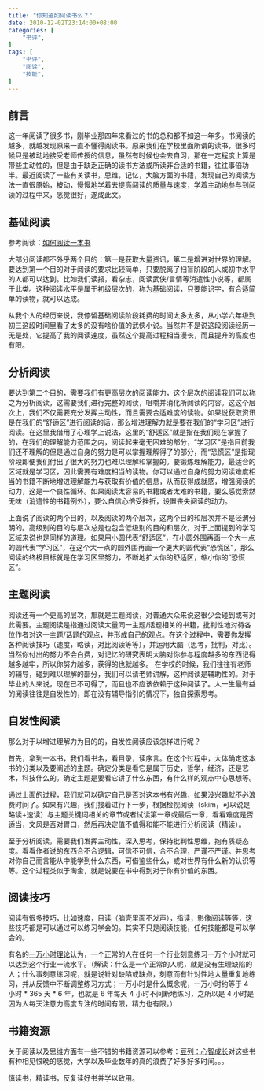 ```yaml
---
title: "你知道如何读书么？"
date: 2010-12-02T23:14:00+08:00
categories: [
    "书评",
]
tags: [
    "书评",
    "阅读",
    "技能",
]
---
```


## 前言

这一年阅读了很多书，刚毕业那四年来看过的书的总和都不如这一年多。书阅读的越多，就越发现原来一直不懂得阅读书。原来我们在学校里面所谓的读书，很多时候只是被动地接受老师传授的信息，虽然有时候也会去自习，那在一定程度上算是带些主动性的，但是由于缺乏正确的读书方法或所读非合适的书籍，往往事倍功半。最近阅读了一些有关读书，思维，记忆，大脑方面的书籍，发现自己的阅读方法一直很原始，被动，慢慢地学着去提高阅读的质量与速度，学着主动地参与到阅读的过程中来，感觉很好，遂成此文。

<!--more-->

## 基础阅读

参考阅读：[如何阅读一本书](http://book.douban.com/subject/1013208/)

大部分阅读都不外乎两个目的：第一是获取大量资讯，第二是增进对世界的理解。要达到第一个目的对于阅读的要求比较简单，只要脱离了扫盲阶段的人或初中水平的人都可以达到。比如我们读报，看杂志，阅读武侠/言情等消遣性小说等，都属于此类。这种阅读水平是属于初级层次的，称为基础阅读，只要能识字，有合适简单的读物，就可以达成。

从我个人的经历来说，我停留基础阅读阶段耗费的时间太多太多，从小学六年级到初三这段时间里看了太多的没有啥价值的武侠小说。当然并不是说这段阅读经历一无是处，它提高了我的阅读速度，虽然这个提高过程相当漫长，而且提升的高度也有限。

## 分析阅读

要达到第二个目的，需要我们有更高层次的阅读能力，这个层次的阅读我们可以称之为分析阅读，这需要我们进行完整的阅读，咀嚼并消化所阅读的内容。这这个层次上，我们不仅需要充分发挥主动性，而且需要合适难度的读物。如果说获取资讯是在我们的“舒适区”进行阅读的话，那么增进理解力就是要在我们的“学习区”进行阅读。在这里我借用了心理学上说法，这里的“舒适区”就是指在我们现在掌握了的，在我们的理解能力范围之内，阅读起来毫无困难的部分，“学习区”是指目前我们还不理解的但是通过自身的努力是可以掌握理解得了的部分，而“恐慌区”是指现阶段即便我们付出了很大的努力也难以理解和掌握的。要锻炼理解能力，最适合的区域就是学习区，因此需要有难度相当的读物。你可以通过自身的努力阅读难度相当的书籍不断地增进理解能力与获取有价值的信息，从而获得成就感，增强阅读的动力，这是一个良性循环。如果阅读太容易的书籍或者太难的书籍，要么感觉索然无味（消遣性的书籍例外），要么自信心倍受挫折，设置丧失阅读的动力。

上面说了阅读的两个目的，以及阅读的两个层次，这两个目的和层次并不是泾渭分明的。高级别的目的与层次总是也包含低级别的目的和层次，对于上面提到的学习区域来说也是同样的道理。如果用小圆代表“舒适区”，在小圆外围再画一个大一点的圆代表“学习区”，在这个大一点的圆外围再画一个更大的圆代表“恐慌区”，那么阅读的终极目标就是在学习区里努力，不断地扩大你的舒适区，缩小你的“恐慌区”。

## 主题阅读

阅读还有一个更高的层次，那就是主题阅读，对普通大众来说这很少会碰到或有对此需要。主题阅读是指通过阅读大量同一主题/话题相关的书籍，批判性地对待各位作者对这一主题/话题的观点，并形成自己的观点。在这个过程中，需要你发挥各种阅读技巧（速度，略读，对比阅读等等），并运用大脑（思考，批判，对比）。当然你付出的努力不会白费，对记忆的研究表明大脑对你参与程度越多的东西记得越多越牢，所以你努力越多，获得的也就越多。
在学校的时候，我们往往有老师的辅导，碰到难以理解的部分，我们可以请老师讲解，这种阅读是辅助性的。对于毕业的人来说，现在已不可得了，而且也不应该依赖于这种阅读了。人一生最有益的阅读往往是自发性的，即在没有辅导指引的情况下，独自探索思考。

## 自发性阅读

那么对于以增进理解力为目的的，自发性阅读应该怎样进行呢？

首先，拿到一本书，我们看书名，看目录，读序言。在这个过程中，大体确定这本书的分类以及要阐述的主题。确定分类是看它是属于历史，哲学，经济，还是艺术，科技什么的。确定主题是要看它讲了什么东西，有什么样的观点中心思想等。

通过上面的过程，我们就可以确定自己是否对这本书有兴趣，如果没兴趣就不必浪费时间了。如果有兴趣，我们接着进行下一步，根据检视阅读（skim，可以说是略读+速读）与主题关键词相关的章节或者试读第一章或最后一章，看看难度是否适当，文风是否对胃口，然后再决定值不值得和能不能进行分析阅读（精读）。

至于分析阅读，需要我们发挥主动性，深入思考，保持批判性思维，抱有质疑态度。看看作者说的东西合不合逻辑，可信不可信，合不合理，严谨不严谨。并思考对你自己而言能从中能学到什么东西，可借鉴些什么，或对世界有什么新的认识等等。这个过程类似于淘金，就是说要在书中得到对于你有价值的东西。

## 阅读技巧

阅读有很多技巧，比如速度，目读（脑壳里面不发声），指读，影像阅读等等，这些技巧都是可以通过可以练习学会的。其实不只是阅读技能，任何技能都是可以学会的。

有名的[一万小时理论](http://book.douban.com/subject/4726323/)认为，一个正常的人在任何一个行业刻意练习一万个小时就可以达到这个行业一流水平。（解读：什么是一个正常的人呢，就是没有生理缺陷的人；什么事刻意练习呢，就是说针对缺陷或缺点，刻意而有针对性地大量重复地练习，并从反馈中不断调整练习方式；一万小时是什么概念呢，一万小时约等于 4 小时 * 365 天 * 6 年，也就是 6 年每天 4 小时不间断地练习，之所以是 4 小时是因为人每天注意力高度专注的时间有限，精力也有限。）

## 书籍资源

关于阅读以及思维方面有一些不错的书籍资源可以参考：[豆列：心智成长](http://book.douban.com/doulist/1133232/)对这些书有种相见恨晚的感觉，大学以及毕业数年的真的浪费了好多好多时间。。。

慎读书，精读书，反复读好书并学以致用。
